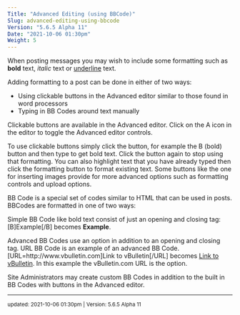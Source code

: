 ```yaml
---
Title: "Advanced Editing (using BBCode)"
Slug: advanced-editing-using-bbcode
Version: "5.6.5 Alpha 11"
Date: "2021-10-06 01:30pm"
Weight: 5
---
```


<p>When posting messages you may wish to include some formatting such as <b>bold</b> text, <i>italic</i> text or <span style="text-decoration:underline">underline</span> text.</p>
<p>Adding formatting to a post can be done in either of two ways:</p>
<div class="restore">
<ul>
<li>Using clickable buttons in the Advanced editor similar to those found in word processors</li>
<li>Typing in BB Codes around text manually</li>
</ul>
</div>

<p>Clickable buttons are available in the Advanced editor. Click on the A icon in the editor to toggle the Advanced editor controls.</p>
<p>To use clickable buttons simply click the button, for example the B (bold) button and then type to get bold text. Click the button again to stop using that formatting. You can also highlight text that you have already typed then click the formatting button to format existing text. Some buttons like the one for inserting images provide for more advanced options such as formatting controls and upload options. </p>
<p>BB Code is a special set of codes similar to HTML that can be used in posts. BBCodes are formatted in one of two ways:</p>
<p>Simple BB Code like bold text consist of just an opening and closing tag: [B]Example[/B] becomes <b>Example</b>.</p>
<p>Advanced BB Codes use an option in addition to an opening and closing tag. URL BB Code is an example of an advanced BB Code.<br /> [URL=http://www.vbulletin.com]Link to vBulletin[/URL] becomes <a href="http://www.vbulletin.com" target="_blank">Link to vBulletin</a>. In this example the vBulletin.com URL is the option.</p>
<p>Site Administrators may create custom BB Codes in addition to the built in BB Codes with buttons in the Advanced editor. </p>

<hr>
<small>
updated: 2021-10-06 01:30pm | Version: 5.6.5 Alpha 11
</small>